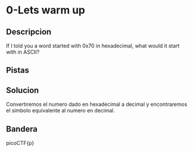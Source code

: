
# 0-Lets warm up
## Descripcion
If I told you a word started with 0x70 in hexadecimal, what would it start with in ASCII?

## Pistas

## Solucion
Convertiremos el numero dado en hexadecimal a decimal y encontraremos el simbolo equivalente al numero en decimal.

## Bandera
picoCTF{p}